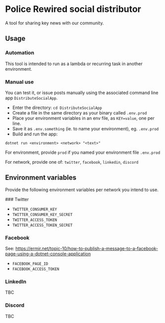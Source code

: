 ﻿# Police Rewired social distributor

A tool for sharing key news with our community.

## Usage

### Automation

This tool is intended to run as a lambda or recurring task in another environment.

### Manual use

You can test it, or issue posts manually using the associated command line app `DistributeSocialApp`.

* Enter the directory: `cd DistributeSocialApp`
* Create a file in the same directory as your binary called `.env.prod`
* Place your environment variables in an env file, as `KEY=value`, one per line.
* Save it as `.env.something` (ie. to name your environment), eg. `.env.prod`
* Build and run the app:

```
dotnet run <environment> <network> "<text>"
```

For environment, provide `prod` if you named your environment file `.env.prod`

For network, provide one of: `twitter`, `facebook`, `linkedin`, `discord`

## Environment variables

Provide the following environment variables per network you intend to use.

### Twitter

* `TWITTER_CONSUMER_KEY`
* `TWITTER_CONSUMER_KEY_SECRET`
* `TWITTER_ACCESS_TOKEN`
* `TWITTER_ACCESS_TOKEN_SECRET`

### Facebook

See: https://ermir.net/topic-10/how-to-publish-a-message-to-a-facebook-page-using-a-dotnet-console-application

* `FACEBOOK_PAGE_ID`
* `FACEBOOK_ACCESS_TOKEN`

### LinkedIn

TBC

### Discord

TBC
